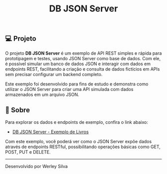 <h1 align="center">
    DB JSON Server
</h1>

<br>

## 💻 Projeto

O projeto **DB JSON Server** é um exemplo de API REST simples e rápida para prototipagem e testes, usando JSON Server como base de dados. Com ele, é possível simular um banco de dados JSON e interagir com dados em endpoints REST, facilitando a criação e consulta de dados fictícios em APIs sem precisar configurar um backend completo.

Este exemplo foi desenvolvido para fins de estudo e demonstra como utilizar o JSON Server para criar uma API simulada com dados armazenados em um arquivo JSON.

## 🔖 Sobre

Para explorar os dados e endpoints de exemplo, confira o link abaixo:

- [DB JSON Server - Exemplo de Livros](https://my-json-server.typicode.com/werleyss/db-json-server/livros)

Com este exemplo, você poderá ver como o JSON Server expõe dados através de endpoints RESTful, possibilitando operações básicas como GET, POST, PUT e DELETE.

---

Desenvolvido por Werley Silva


